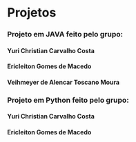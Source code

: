 # Projetos


### Projeto em JAVA feito pelo grupo:

#### Yuri Christian Carvalho Costa
#### Ericleiton Gomes de Macedo
#### Veihmeyer de Alencar Toscano Moura

### Projeto em Python feito pelo grupo:

#### Yuri Christian Carvalho Costa
#### Ericleiton Gomes de Macedo
